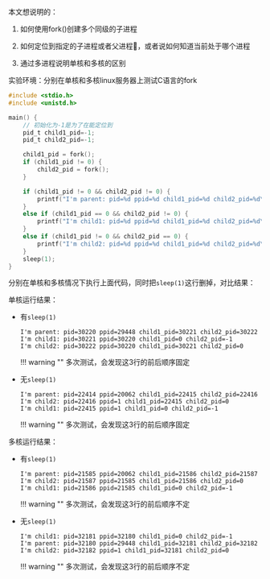 本文想说明的：

1. 如何使用fork()创建多个同级的子进程

2. 如何定位到指定的子进程或者父进程，或者说如何知道当前处于哪个进程

3. 通过多进程说明单核和多核的区别

实验环境：分别在单核和多核linux服务器上测试C语言的fork

```c
#include <stdio.h>
#include <unistd.h>

main() {
    // 初始化为-1是为了在能定位到
    pid_t child1_pid=-1;
    pid_t child2_pid=-1;

    child1_pid = fork();
    if (child1_pid != 0) {
        child2_pid = fork();
    }

    if (child1_pid != 0 && child2_pid != 0) {
        printf("I'm parent: pid=%d ppid=%d child1_pid=%d child2_pid=%d\n", getpid(), getppid(), child1_pid, child2_pid);
    }
    else if (child1_pid == 0 && child2_pid != 0) {
        printf("I'm child1: pid=%d ppid=%d child1_pid=%d child2_pid=%d\n", getpid(), getppid(), child1_pid, child2_pid);
    }
    else if (child1_pid != 0 && child2_pid == 0) {
        printf("I'm child2: pid=%d ppid=%d child1_pid=%d child2_pid=%d\n", getpid(), getppid(), child1_pid, child2_pid);
    }
    sleep(1);
}
```

分别在单核和多核情况下执行上面代码，同时把`sleep(1)`这行删掉，对比结果：

单核运行结果：

- 有`sleep(1)`

	```text
	I'm parent: pid=30220 ppid=29448 child1_pid=30221 child2_pid=30222
	I'm child1: pid=30221 ppid=30220 child1_pid=0 child2_pid=-1
	I'm child2: pid=30222 ppid=30220 child1_pid=30221 child2_pid=0
	```

	!!! warning ""
		多次测试，会发现这3行的前后顺序固定

- 无`sleep(1)`

	```text
	I'm parent: pid=22414 ppid=20062 child1_pid=22415 child2_pid=22416
	I'm child2: pid=22416 ppid=1 child1_pid=22415 child2_pid=0
	I'm child1: pid=22415 ppid=1 child1_pid=0 child2_pid=-1
	```

	!!! warning ""
		多次测试，会发现这3行的前后顺序固定

多核运行结果：

- 有`sleep(1)`

	```text
	I'm parent: pid=21585 ppid=20062 child1_pid=21586 child2_pid=21587
	I'm child2: pid=21587 ppid=21585 child1_pid=21586 child2_pid=0
	I'm child1: pid=21586 ppid=21585 child1_pid=0 child2_pid=-1
	```

	!!! warning ""
		多次测试，会发现这3行的前后顺序不定

- 无`sleep(1)`

	```text
	I'm child1: pid=32181 ppid=32180 child1_pid=0 child2_pid=-1
	I'm parent: pid=32180 ppid=29448 child1_pid=32181 child2_pid=32182
	I'm child2: pid=32182 ppid=1 child1_pid=32181 child2_pid=0
	```

	!!! warning ""
		多次测试，会发现这3行的前后顺序不定
